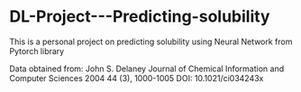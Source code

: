 # DL-Project---Predicting-solubility
This is a personal project on predicting solubility using Neural Network from Pytorch library 

Data obtained from:
John S. Delaney
Journal of Chemical Information and Computer Sciences 2004 44 (3), 1000-1005
DOI: 10.1021/ci034243x
